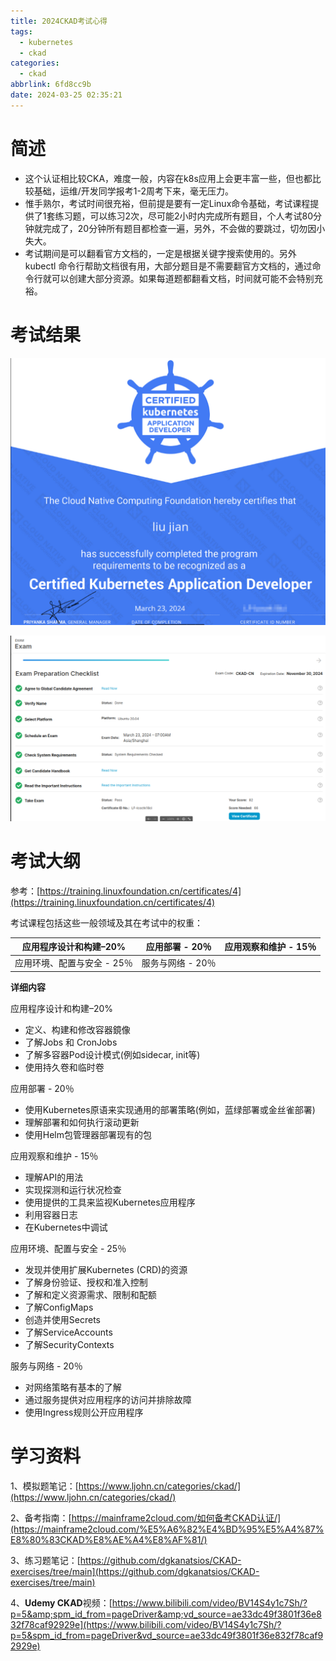 ```yaml
---
title: 2024CKAD考试心得
tags:
  - kubernetes
  - ckad
categories:
  - ckad
abbrlink: 6fd8cc9b
date: 2024-03-25 02:35:21
---
```

# 简述

* 这个认证相比较CKA，难度一般，内容在k8s应用上会更丰富一些，但也都比较基础，运维/开发同学报考1-2周考下来，毫无压力。
* 惟手熟尔，考试时间很充裕，但前提是要有一定Linux命令基础，考试课程提供了1套练习题，可以练习2次，尽可能2小时内完成所有题目，个人考试80分钟就完成了，20分钟所有题目都检查一遍，另外，不会做的要跳过，切勿因小失大。
* 考试期间是可以翻看官方文档的，一定是根据关键字搜索使用的。另外kubectl 命令行帮助文档很有用，大部分题目是不需要翻官方文档的，通过命令行就可以创建大部分资源。如果每道题都翻看文档，时间就可能不会特别充裕。

# 考试结果

![1711334379894](2024CKAD考试心得/1711334379894.png)

![1711334407602](2024CKAD考试心得/1711334407602.png)

# 考试大纲

参考：[https://training.linuxfoundation.cn/certificates/4](https://training.linuxfoundation.cn/certificates/4)

考试课程包括这些一般领域及其在考试中的权重：

| 应用程序设计和构建–20%     | 应用部署 - 20％   | 应用观察和维护 - 15％ |
| --------------------------- | ----------------- | --------------------- |
| 应用环境、配置与安全 - 25％ | 服务与网络 - 20％ |                       |

**详细内容**

应用程序设计和构建–20%

* 定义、构建和修改容器鏡像
* 了解Jobs 和 CronJobs
* 了解多容器Pod设计模式(例如sidecar, init等)
* 使用持久卷和临时卷

应用部署 - 20％

* 使用Kubernetes原语来实现通用的部署策略(例如，蓝绿部署或金丝雀部署)
* 理解部署和如何执行滚动更新
* 使用Helm包管理器部署现有的包

应用观察和维护 - 15％

* 理解API的用法
* 实现探测和运行状况检查
* 使用提供的工具来监视Kubernetes应用程序
* 利用容器日志
* 在Kubernetes中调试

应用环境、配置与安全 - 25％

* 发现并使用扩展Kubernetes (CRD)的资源
* 了解身份验证、授权和准入控制
* 了解和定义资源需求、限制和配额
* 了解ConfigMaps
* 创造并使用Secrets
* 了解ServiceAccounts
* 了解SecurityContexts

服务与网络 - 20％

* 对网络策略有基本的了解
* 通过服务提供对应用程序的访问并排除故障
* 使用Ingress规则公开应用程序

# 学习资料

1、模拟题笔记：[https://www.ljohn.cn/categories/ckad/](https://www.ljohn.cn/categories/ckad/)

2、备考指南：[](https://mainframe2cloud.com/%E5%A6%82%E4%BD%95%E5%A4%87%E8%80%83CKAD%E8%AE%A4%E8%AF%81/)[https://mainframe2cloud.com/如何备考CKAD认证/](https://mainframe2cloud.com/%E5%A6%82%E4%BD%95%E5%A4%87%E8%80%83CKAD%E8%AE%A4%E8%AF%81/)

3、练习题笔记：[https://github.com/dgkanatsios/CKAD-exercises/tree/main](https://github.com/dgkanatsios/CKAD-exercises/tree/main)

4、**Udemy CKAD**视频：[https://www.bilibili.com/video/BV14S4y1c7Sh/?p=5&amp;spm_id_from=pageDriver&amp;vd_source=ae33dc49f3801f36e832f78caf92929e](https://www.bilibili.com/video/BV14S4y1c7Sh/?p=5&spm_id_from=pageDriver&vd_source=ae33dc49f3801f36e832f78caf92929e)
